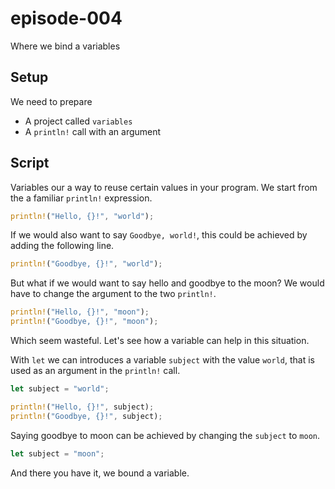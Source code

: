 # episode-004
Where we bind a variables

## Setup
We need to prepare

* A project called `variables`
* A `println!` call with an argument

## Script
Variables our a way to reuse certain values in your program. We start from the a familiar `println!` expression.

```rust
println!("Hello, {}!", "world");
```

If we would also want to say `Goodbye, world!`, this could be achieved by adding the following line.

```rust
println!("Goodbye, {}!", "world");
```

But what if we would want to say hello and goodbye to the moon? We would have to change the argument to the two `println!`.

```rust
println!("Hello, {}!", "moon");
println!("Goodbye, {}!", "moon");
```

Which seem wasteful. Let's see how a variable can help in this situation.

With `let` we can introduces a variable `subject` with the value `world`, that is used as an argument in the `println!` call.

```rust
let subject = "world";

println!("Hello, {}!", subject);
println!("Goodbye, {}!", subject);
```

Saying goodbye to moon can be achieved by changing the `subject` to `moon`.

```rust
let subject = "moon";
```

And there you have it, we bound a variable.


